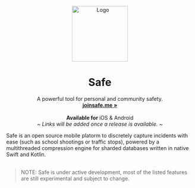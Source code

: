 <p align="center">
  <a href="#">
    
  </a>
  <p align="center">
   <img width="150" height="150" src="https://user-images.githubusercontent.com/58346759/176348190-a041894b-2914-4e07-a8a8-e608912c7d59.png" alt="Logo">
  </p>
  <h1 align="center"><b>Safe</b></h1>
  <p align="center">
  A powerful tool for personal and community safety.
    <br />
    <a href="https://joinsafe.me"><strong>joinsafe.me »</strong></a>
    <br />
    <br />
    <b>Available for </b>
    iOS & Android
    <br />
    <i>~ Links will be added once a release is available. ~</i>
  </p>
</p>
Safe is an open source mobile platorm to discretely capture incidents with ease (such as school shootings or traffic stops), powered by a multithreaded compression engine for sharded databases written in native Swift and Kotlin.
<br/>
<br/>

> NOTE: Safe is under active development, most of the listed features are still experimental and subject to change.

